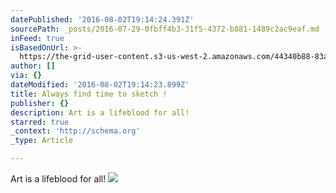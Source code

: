 ```yaml
---
datePublished: '2016-08-02T19:14:24.391Z'
sourcePath: _posts/2016-07-29-0fbff4b3-31f5-4372-b881-1489c2ac9eaf.md
inFeed: true
isBasedOnUrl: >-
  https://the-grid-user-content.s3-us-west-2.amazonaws.com/44340b88-83aa-42b4-ac28-9bfb0d587719.png
author: []
via: {}
dateModified: '2016-08-02T19:14:23.899Z'
title: Always find time to sketch !
publisher: {}
description: Art is a lifeblood for all!
starred: true
_context: 'http://schema.org'
_type: Article

---
```

Art is a lifeblood for all!
![](https://the-grid-user-content.s3-us-west-2.amazonaws.com/44340b88-83aa-42b4-ac28-9bfb0d587719.png)